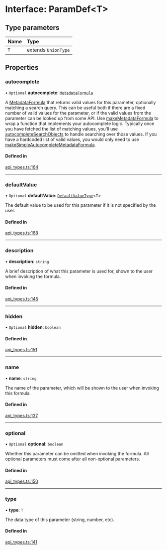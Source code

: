# Interface: ParamDef<T\>

## Type parameters

| Name | Type |
| :------ | :------ |
| `T` | extends `UnionType` |

## Properties

### autocomplete

• `Optional` **autocomplete**: [`MetadataFormula`](../types/MetadataFormula.md)

A [MetadataFormula](../types/MetadataFormula.md) that returns valid values for this parameter, optionally matching a search
query. This can be useful both if there are a fixed number of valid values for the parameter,
or if the valid values from the parameter can be looked up from some API.
Use [makeMetadataFormula](../functions/makeMetadataFormula.md) to wrap a function that implements your autocomplete logic.
Typically once you have fetched the list of matching values, you'll use
[autocompleteSearchObjects](../functions/autocompleteSearchObjects.md) to handle searching over those values.
If you have a hardcoded list of valid values, you would only need to use
[makeSimpleAutocompleteMetadataFormula](../functions/makeSimpleAutocompleteMetadataFormula.md).

#### Defined in

[api_types.ts:164](https://github.com/coda/packs-sdk/blob/main/api_types.ts#L164)

___

### defaultValue

• `Optional` **defaultValue**: [`DefaultValueType`](../types/DefaultValueType.md)<`T`\>

The default value to be used for this parameter if it is not specified by the user.

#### Defined in

[api_types.ts:168](https://github.com/coda/packs-sdk/blob/main/api_types.ts#L168)

___

### description

• **description**: `string`

A brief description of what this parameter is used for, shown to the user when invoking the formula.

#### Defined in

[api_types.ts:145](https://github.com/coda/packs-sdk/blob/main/api_types.ts#L145)

___

### hidden

• `Optional` **hidden**: `boolean`

#### Defined in

[api_types.ts:151](https://github.com/coda/packs-sdk/blob/main/api_types.ts#L151)

___

### name

• **name**: `string`

The name of the parameter, which will be shown to the user when invoking this formula.

#### Defined in

[api_types.ts:137](https://github.com/coda/packs-sdk/blob/main/api_types.ts#L137)

___

### optional

• `Optional` **optional**: `boolean`

Whether this parameter can be omitted when invoking the formula.
All optional parameters must come after all non-optional parameters.

#### Defined in

[api_types.ts:150](https://github.com/coda/packs-sdk/blob/main/api_types.ts#L150)

___

### type

• **type**: `T`

The data type of this parameter (string, number, etc).

#### Defined in

[api_types.ts:141](https://github.com/coda/packs-sdk/blob/main/api_types.ts#L141)
